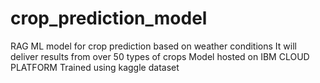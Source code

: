 # crop_prediction_model
RAG ML model for crop prediction based on weather conditions
It will deliver results from over 50 types of crops
Model hosted on IBM CLOUD PLATFORM
Trained using kaggle dataset
